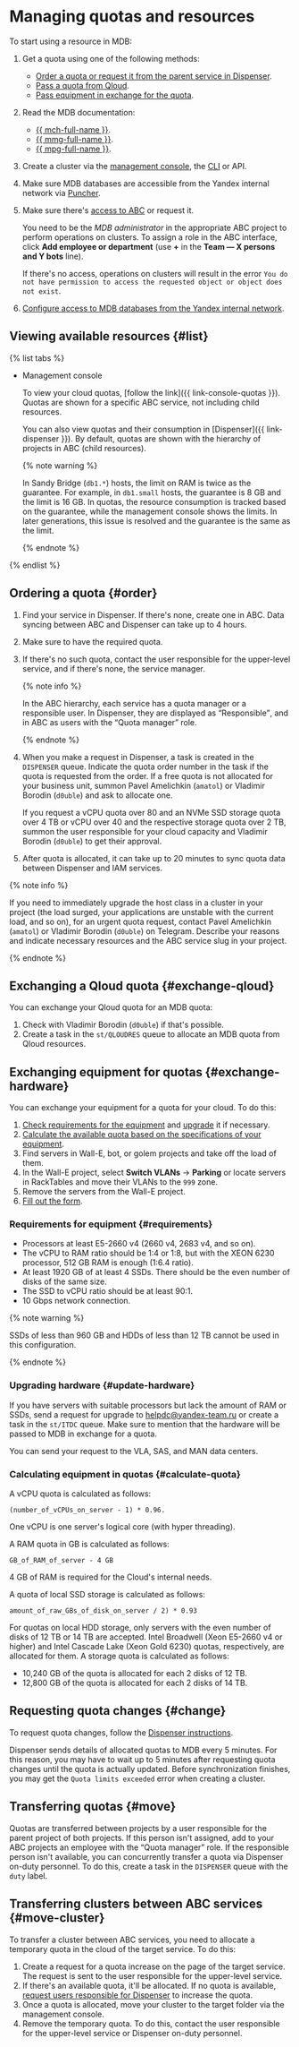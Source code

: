# Managing quotas and resources

To start using a resource in MDB:

1. Get a quota using one of the following methods:
   * [Order a quota or request it from the parent service in Dispenser](#order).
   * [Pass a quota from Qloud](#exchange-qloud).
   * [Pass equipment in exchange for the quota](#exchange-hardware).
1. Read the MDB documentation:

   * [{{ mch-full-name }}](https://doc.yandex-team.ru/cloud/managed-clickhouse/).
   * [{{ mmg-full-name }}](https://doc.yandex-team.ru/cloud/managed-mongodb/).
   * [{{ mpg-full-name }}](https://doc.yandex-team.ru/cloud/managed-postgresql/).

1. Create a cluster via the [management console](https://yc.yandex-team.ru/), the [CLI](https://wiki.yandex-team.ru/MDB/quickstart) or API.
1. Make sure MDB databases are accessible from the Yandex internal network via [Puncher](https://puncher.yandex-team.ru/).
1. Make sure there's [access to ABC](../../mdb/access.md) or request it.

   You need to be the _MDB administrator_ in the appropriate ABC project to perform operations on clusters. To assign a role in the ABC interface, click **Add employee or department** (use **+** in the **Team — X persons and Y bots** line).

   If there's no access, operations on clusters will result in the error `You do not have permission to access the requested object or object does not exist`.

1. [Configure access to MDB databases from the Yandex internal network](https://wiki.yandex-team.ru/mdb/faq/mdbconnect).

## Viewing available resources {#list}

{% list tabs %}

- Management console

   To view your cloud quotas, [follow the link]({{ link-console-quotas }}). Quotas are shown for a specific ABC service, not including child resources.

   You can also view quotas and their consumption in [Dispenser]({{ link-dispenser }}). By default, quotas are shown with the hierarchy of projects in ABC (child resources).

   {% note warning %}

   In Sandy Bridge (`db1.*`) hosts, the limit on RAM is twice as the guarantee. For example, in `db1.small` hosts, the guarantee is 8 GB and the limit is 16 GB. In quotas, the resource consumption is tracked based on the guarantee, while the management console shows the limits. In later generations, this issue is resolved and the guarantee is the same as the limit.

   {% endnote %}

{% endlist %}

## Ordering a quota {#order}

1. Find your service in Dispenser. If there's none, create one in ABC. Data syncing between ABC and Dispenser can take up to 4 hours.
1. Make sure to have the required quota.
1. If there's no such quota, contact the user responsible for the upper-level service, and if there's none, the service manager.

   {% note info %}

   In the ABC hierarchy, each service has a quota manager or a responsible user. In Dispenser, they are displayed as <q>Responsible</q>, and in ABC as users with the <q>Quota manager</q> role.

   {% endnote %}

1. When you make a request in Dispenser, a task is created in the `DISPENSER` queue. Indicate the quota order number in the task if the quota is requested from the order. If a free quota is not allocated for your business unit, summon Pavel Amelichkin (`amatol`) or Vladimir Borodin (`d0uble`) and ask to allocate one.

   If you request a vCPU quota over 80 and an NVMe SSD storage quota over 4 TB or vCPU over 40 and the respective storage quota over 2 TB, summon the user responsible for your cloud capacity and Vladimir Borodin (`d0uble`) to get their approval.

1. After quota is allocated, it can take up to 20 minutes to sync quota data between Dispenser and IAM services.

{% note info %}

If you need to immediately upgrade the host class in a cluster in your project (the load surged, your applications are unstable with the current load, and so on), for an urgent quota request, contact Pavel Amelichkin (`amatol`) or Vladimir Borodin (`d0uble`) on Telegram. Describe your reasons and indicate necessary resources and the ABC service slug in your project.

{% endnote %}

## Exchanging a Qloud quota {#exchange-qloud}

You can exchange your Qloud quota for an MDB quota:

1. Check with Vladimir Borodin (`d0uble`) if that's possible.
1. Create a task in the `st/QLOUDRES` queue to allocate an MDB quota from Qloud resources.

## Exchanging equipment for quotas {#exchange-hardware}

You can exchange your equipment for a quota for your cloud. To do this:

1. [Check requirements for the equipment](#requirements) and [upgrade](#update-hardware) it if necessary.
1. [Calculate the available quota based on the specifications of your equipment](#calculate-quota).
1. Find servers in Wall-E, bot, or golem projects and take off the load of them.
1. In the Wall-E project, select **Switch VLANs** → **Parking** or locate servers in RackTables and move their VLANs to the `999` zone.
1. Remove the servers from the Wall-E project.
1. [Fill out the form](https://forms.yandex-team.ru/surveys/25942/).

### Requirements for equipment {#requirements}

* Processors at least E5-2660 v4 (2660 v4, 2683 v4, and so on).
* The vCPU to RAM ratio should be 1:4 or 1:8, but with the XEON 6230 processor, 512 GB RAM is enough (1:6.4 ratio).
* At least 1920 GB of at least 4 SSDs. There should be the even number of disks of the same size.
* The SSD to vCPU ratio should be at least 90:1.
* 10 Gbps network connection.

{% note warning %}

SSDs of less than 960 GB and HDDs of less than 12 TB cannot be used in this configuration.

{% endnote %}

### Upgrading hardware {#update-hardware}

If you have servers with suitable processors but lack the amount of RAM or SSDs, send a request for upgrade to [helpdc@yandex-team.ru](mailto:htlpdc@yandex-team.ru) or create a task in the `st/ITDC` queue. Make sure to mention that the hardware will be passed to MDB in exchange for a quota.

You can send your request to the VLA, SAS, and MAN data centers.

### Calculating equipment in quotas {#calculate-quota}

A vCPU quota is calculated as follows:

```text
(number_of_vCPUs_on_server - 1) * 0.96.
```

One vCPU is one server's logical core (with hyper threading).

A RAM quota in GB is calculated as follows:

```text
GB_of_RAM_of_server - 4 GB
```

4 GB of RAM is required for the Cloud's internal needs.

A quota of local SSD storage is calculated as follows:

```text
amount_of_raw_GBs_of_disk_on_server / 2) * 0.93
```

For quotas on local HDD storage, only servers with the even number of disks of 12 TB or 14 TB are accepted. Intel Broadwell (Xeon E5-2660 v4 or higher) and Intel Cascade Lake (Xeon Gold 6230) quotas, respectively, are allocated for them. A storage quota is calculated as follows:

* 10,240 GB of the quota is allocated for each 2 disks of 12 TB.
* 12,800 GB of the quota is allocated for each 2 disks of 14 TB.

## Requesting quota changes {#change}

To request quota changes, follow the [Dispenser instructions](https://wiki.yandex-team.ru/dispenser/ui/#quota-request).

Dispenser sends details of allocated quotas to MDB every 5 minutes. For this reason, you may have to wait up to 5 minutes after requesting quota changes until the quota is actually updated. Before synchronization finishes, you may get the `Quota limits exceeded` error when creating a cluster.

## Transferring quotas {#move}

Quotas are transferred between projects by a user responsible for the parent project of both projects. If this person isn't assigned, add to your ABC projects an employee with the <q>Quota manager</q> role. If the responsible person isn't available, you can concurrently transfer a quota via Dispenser on-duty personnel. To do this, create a task in the `DISPENSER` queue with the `duty` label.

## Transferring clusters between ABC services {#move-cluster}

To transfer a cluster between ABC services, you need to allocate a temporary quota in the cloud of the target service. To do this:

1. Create a request for a quota increase on the page of the target service. The request is sent to the user responsible for the upper-level service.
1. If there's an available quota, it'll be allocated. If no quota is available, [request users responsible for Dispenser](https://abc.yandex-team.ru/services/dispenser/duty/?role=940) to increase the quota.
1. Once a quota is allocated, move your cluster to the target folder via the management console.
1. Remove the temporary quota. To do this, contact the user responsible for the upper-level service or Dispenser on-duty personnel.
